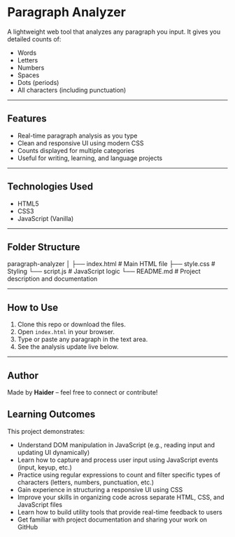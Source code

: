 # Paragraph Analyzer

A lightweight web tool that analyzes any paragraph you input. It gives you detailed counts of:

- Words  
- Letters  
- Numbers  
- Spaces  
- Dots (periods)  
- All characters (including punctuation)

---

##  Features

- Real-time paragraph analysis as you type
- Clean and responsive UI using modern CSS
- Counts displayed for multiple categories
- Useful for writing, learning, and language projects

---

##  Technologies Used

- HTML5
- CSS3
- JavaScript (Vanilla)

---

##  Folder Structure

paragraph-analyzer
│
├── index.html # Main HTML file
├── style.css # Styling
└── script.js # JavaScript logic
└── README.md          # Project description and documentation

---

##  How to Use

1. Clone this repo or download the files.
2. Open `index.html` in your browser.
3. Type or paste any paragraph in the text area.
4. See the analysis update live below.

---

##  Author

Made by **Haider** – feel free to connect or contribute!

##  Learning Outcomes
This project demonstrates:

- Understand DOM manipulation in JavaScript (e.g., reading input and updating UI dynamically)
- Learn how to capture and process user input using JavaScript events (input, keyup, etc.)
- Practice using regular expressions to count and filter specific types of characters (letters, numbers, punctuation, etc.)
- Gain experience in structuring a responsive UI using CSS
- Improve your skills in organizing code across separate HTML, CSS, and JavaScript files
- Learn how to build utility tools that provide real-time feedback to users
- Get familiar with project documentation and sharing your work on GitHub
